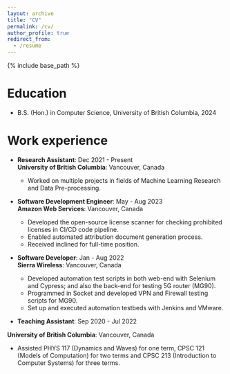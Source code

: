 ```yaml
---
layout: archive
title: "CV"
permalink: /cv/
author_profile: true
redirect_from:
  - /resume
---
```


{% include base_path %}

Education
======
* B.S. (Hon.) in Computer Science, University of British Columbia, 2024

Work experience
======
* **Research Assistant**: Dec 2021 - Present <br />
**University of British Columbia**: Vancouver, Canada
  * Worked on multiple projects in fields of Machine Learning Research and Data Pre-processing.

* **Software Development Engineer**: May - Aug 2023 <br />
**Amazon Web Services**: Vancouver, Canada
  * Developed the open-source license scanner for checking prohibited licenses in CI/CD code pipeline.
  * Enabled automated attribution document generation process.
  * Received inclined for full-time position.

* **Software Developer**: Jan - Aug 2022 <br />
**Sierra Wireless**: Vancouver, Canada
  * Developed automation test scripts in both web-end with Selenium and Cypress; and also the back-end for testing 5G router (MG90).
  * Programmed in Socket and developed VPN and Firewall testing scripts for MG90.
  * Set up and executed automation testbeds with Jenkins and VMware.

* **Teaching Assistant**: Sep 2020 - Jul 2022 <br />
<!-- **Department of Computer Science at UBC**: Vancouver, Canada -->
**University of British Columbia**: Vancouver, Canada
  * Assisted PHYS 117 (Dynamics and Waves) for one term, CPSC 121 (Models of Computation) for two terms and CPSC 213 (Introduction to Computer Systems) for three terms.


<!-- Skills
======
* Deep Learning
* Data Science
* AWS Services
  * Pipeline
  * IAM Roles
  * Cloud Formation
  * S3 Bucket
  * Authentication and Key Management
  * AWS Cloud Development Toolkit
* Cloud Storage Services
  * Google Big Query
  * Oracle SQL
  * Enterprise Data Warehouse -->

<!-- Publications
======
  <ul>{% for post in site.publications %}
    {% include archive-single-cv.html %}
  {% endfor %}</ul>
  
Talks
======
  <ul>{% for post in site.talks %}
    {% include archive-single-talk-cv.html %}
  {% endfor %}</ul>
  
Teaching
======
  <ul>{% for post in site.teaching %}
    {% include archive-single-cv.html %}
  {% endfor %}</ul>
  
Service and leadership
======
* Currently signed in to 43 different slack teams -->
